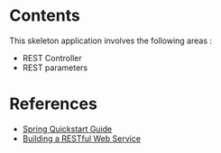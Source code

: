 # Contents
This skeleton application involves the following areas :
* REST Controller
* REST parameters

# References
* [Spring Quickstart Guide](https://spring.io/quickstart)
* [Building a RESTful Web Service](https://spring.io/guides/gs/rest-service/)